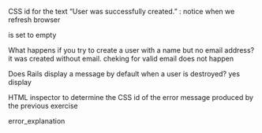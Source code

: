 CSS id for the text “User was successfully created.” :
  notice
  when we refresh browser <p id = notice> is set to empty
  
  What happens if you try to create a user with a name but no email address? 
  it was created without email. cheking for valid email does not happen
  
  
  Does Rails display a message by default when a user is destroyed? yes display
  
  HTML inspector to determine the CSS id of the error message produced by the previous exercise
  
  error_explanation
  